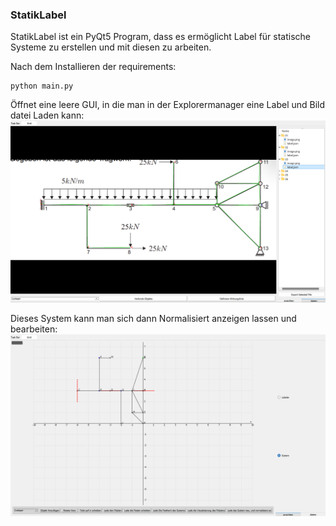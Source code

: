 ### StatikLabel

StatikLabel ist ein PyQt5 Program, dass es ermöglicht Label für statische Systeme zu erstellen und mit diesen zu arbeiten. 

Nach dem Installieren der requirements:
```
python main.py
```
Öffnet eine leere GUI, in die man in der Explorermanager eine Label und Bild datei Laden kann: 
![Example](assets/example_1.png)


Dieses System kann man sich dann Normalisiert anzeigen lassen und bearbeiten:
![Example](assets/example_2.png)